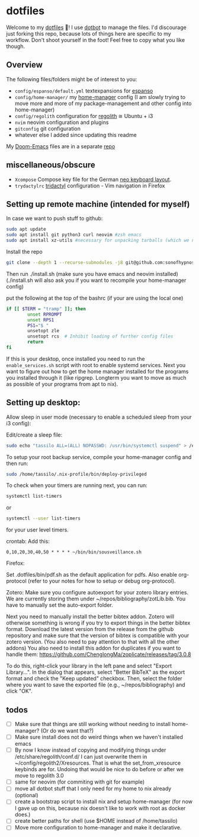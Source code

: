 # dotfiles
Welcome to my [dotfiles](https://wiki.archlinux.org/title/Dotfiles) 👋! I use [dotbot](https://github.com/anishathalye/dotbot) to manage the files. 
I'd discourage just forking this repo, because lots of things here are specific to my workflow. Don't shoot yourself in the foot! Feel free to copy what you like though.

## Overview
The following files/folders might be of interest to you:

 - `config/espanso/default.yml` textexpansions for [espanso](https://espanso.org)
 - `config/home-manager/` my [home-manager](https://github.com/nix-community/home-manager) config (I am slowly trying to move more and more of my package-management and other config into home-manager)
 - `config/regolith` configuration for [regolith](https://regolith-linux.org/) ≅ Ubuntu + i3
 - `nvim` neovim configuration and plugins
 - `gitconfig` git configuration
 - whatever else I added since updating this readme


My [Doom-Emacs](https://github.com/hlissner/doom-emacs/blob/develop/docs/getting_started.org) files are in a separate [repo](https://github.com/sonofhypnos/emacs-config/)

## miscellaneous/obscure
 - `Xcompose` Compose key file for the German [neo keyboard layout](https://neo-layout.org/).
 - `trydactylrc` [tridactyl](https://github.com/tridactyl/tridactyl) configuration - Vim navigation in Firefox

## Setting up remote machine (intended for myself)

In case we want to push stuff to github:

``` bash
sudo apt update
sudo apt install git python3 curl neovim #zsh emacs
sudo apt install xz-utils #necessary for unpacking tarballs (which we need to install nix)
```

Install the repo
``` sh
git clone --depth 1 --recurse-submodules -j8 git@github.com:sonofhypnos/dotfiles.git ~/.dotfiles
```

Then run ./install.sh (make sure you have emacs and neovim installed)
(./install.sh will also ask you if you want to recompile your home-manager config)

put the following at the top of the bashrc (if your are using the local one)

``` bash
if [[ $TERM = "tramp" ]]; then
        unset RPROMPT
        unset RPS1
        PS1="$ "
        unsetopt zle
        unsetopt rcs  # Inhibit loading of further config files
        return
fi

```


If this is your desktop, once installed you need to run the `enable_services.sh` script with root to enable systemd services. Next you want to figure out how to get the home manager installed for the programs you installed through it (like ripgrep. Longterm you want to move as much as possible of your programs from apt to nix).

## Setting up desktop:

Allow sleep in user mode (necessary to enable a scheduled sleep from your i3 config):

Edit/create a sleep file:
``` sh
sudo echo "tassilo ALL=(ALL) NOPASSWD: /usr/bin/systemctl suspend" > /etc/sudoers.d/sleep
```

To setup your root backup service, compile your home-manager config and then run:

``` bash
sudo /home/tassilo/.nix-profile/bin/deploy-privileged
```

To check when your timers are running next, you can run:


``` bash
systemctl list-timers
```
or 

``` bash
systemctl --user list-timers
```
for your user level timers.

crontab:
Add this:

``` crontab
0,10,20,30,40,50 * * * * ~/bin/bin/sousveillance.sh
```

Firefox:

Set .dotfiles/bin/pdf.sh as the default application for pdfs.
Also enable org-protocol (refer to your notes for how to setup or debug org-protocol).

Zotero:
Make sure you configure autoexport for your zotero library entries. We are currently storing them under ~/repos/bibliography/zotLib.bib. You have to manually set the auto-export folder.

Next you need to manually install the better bibtex addon. Zotero will otherwise something is wrong if you try to export things in the better bibtex format. 
Download the latest version from the release from the github repository and make sure that the version of bibtex is compatible with your zotero version. (You also need to pay attention to that with all the other addons)
You also need to install this addon for duplicates if you want to handle them: https://github.com/ChenglongMa/zoplicate/releases/tag/3.0.8 




To do this, right-click your library in the left pane and select "Export Library...". In the dialog that appears, select "Better BibTeX" as the export format and check the "Keep updated" checkbox. Then, select the folder where you want to save the exported file (e.g., ~/repos/bibliography) and click "OK".


## todos
- [ ] Make sure that things are still working without needing to install home-manager? (Or do we want that?)
- [ ] Make sure install does not do weird things when we haven't installed emacs
- [ ] By now I know instead of copying and modifying things under /etc/share/regolith/conf.d/ I can just overwrite them in ~/config/regolith2/Xresources. That is what the set_from_xresource keybinds are for. Undoing that would be nice to do before or after we move to regolith 3.0
- [ ] same for neovim (for commiting with git for example)
- [ ] move all dotbot stuff that I only need for my home to nix already (optional)
- [ ] create a bootstrap script to install nix and setup home-manager (for now I gave up on this, because nix doesn't like to work with root as docker does.)
- [ ] create better paths for shell (use $HOME instead of /home/tassilo) 
- [ ] Move more configuration to home-manager and make it declarative.
